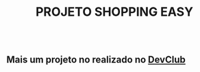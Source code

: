 <h1 align="center">PROJETO SHOPPING EASY</h1>
<br>
<br>
<h2>Mais um projeto no realizado no <a href="www.devclub.com.br/devclub">DevClub</a></h2> 


